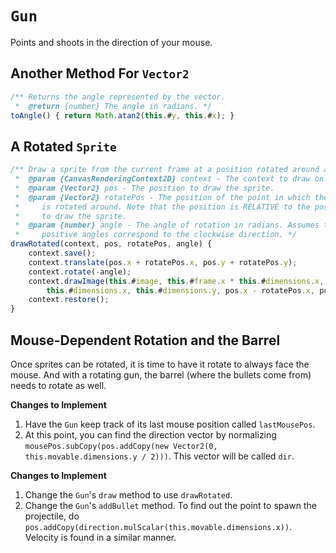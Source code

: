 # `Gun`
Points and shoots in the direction of your mouse.

## Another Method For `Vector2`

```js
/** Returns the angle represented by the vector.
 *  @return {number} The angle in radians. */
toAngle() { return Math.atan2(this.#y, this.#x); }
```

## A Rotated `Sprite`

```js
/** Draw a sprite from the current frame at a position rotated around a point.
 *  @param {CanvasRenderingContext2D} context - The context to draw on.
 *  @param {Vector2} pos - The position to draw the sprite.
 *  @param {Vector2} rotatePos - The position of the point in which the sprite
 *     is rotated around. Note that the position is RELATIVE to the position
 *     to draw the sprite.
 *  @param {number} angle - The angle of rotation in radians. Assumes that
 *     positive angles correspond to the clockwise direction. */
drawRotated(context, pos, rotatePos, angle) {
    context.save();
    context.translate(pos.x + rotatePos.x, pos.y + rotatePos.y);
    context.rotate(-angle);
    context.drawImage(this.#image, this.#frame.x * this.#dimensions.x, this.#frame.y * this.#dimensions.y, 
        this.#dimensions.x, this.#dimensions.y, pos.x - rotatePos.x, pos.y - rotatePos.y, this.#dimensions.x, this.#dimensions.y);
    context.restore();
}
```

## Mouse-Dependent Rotation and the Barrel
Once sprites can be rotated, it is time to have it rotate to always face the mouse. And with a
rotating gun, the barrel (where the bullets come from) needs to rotate as well.

**Changes to Implement**
1) Have the `Gun` keep track of its last mouse position called `lastMousePos`.
2) At this point, you can find the direction vector by normalizing `mousePos.subCopy(pos.addCopy(new Vector2(0, this.movable.dimensions.y / 2)))`.
This vector will be called `dir`.

**Changes to Implement**
1) Change the `Gun`'s `draw` method to use `drawRotated`.
2) Change the `Gun`'s `addBullet` method. To find out the point to spawn the projectile, do
`pos.addCopy(direction.mulScalar(this.movable.dimensions.x))`. Velocity is found in a similar
manner.
